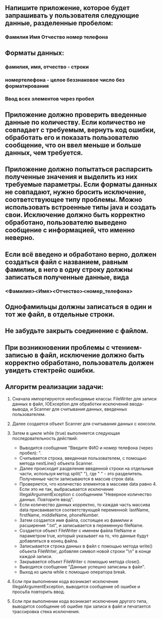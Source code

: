 ## Напишите приложение, которое будет запрашивать у пользователя следующие данные, разделенные пробелом:
### Фамилия Имя Отчество номер телефона

## Форматы данных:
### фамилия, имя, отчество - строки
### номертелефона - целое беззнаковое число без форматирования
### Ввод всех элементов через пробел

## Приложение должно проверить введенные данные по количеству. Если количество не совпадает с требуемым, вернуть код ошибки, обработать его и показать пользователю сообщение, что он ввел меньше и больше данных, чем требуется.

## Приложение должно попытаться распарсить полученные значения и выделить из них требуемые параметры. Если форматы данных не совпадают, нужно бросить исключение, соответствующее типу проблемы. Можно использовать встроенные типы java и создать свои. Исключение должно быть корректно обработано, пользователю выведено сообщение с информацией, что именно неверно.

## Если всё введено и обработано верно, должен создаться файл с названием, равным фамилии, в него в одну строку должны записаться полученные данные, вида

### <Фамилия><Имя><Отчество><номер_телефона>

## Однофамильцы должны записаться в один и тот же файл, в отдельные строки.

## Не забудьте закрыть соединение с файлом.

## При возникновении проблемы с чтением-записью в файл, исключение должно быть корректно обработано, пользователь должен увидеть стектрейс ошибки.


 
## Алгоритм реализации задачи:
1. Сначала импортируются необходимые классы: FileWriter для записи данных в файл, IOException для обработки исключений ввода-вывода, и Scanner для считывания данных, введенных пользователем.

2. Далее создается объект Scanner для считывания данных с консоли.

3. Затем в цикле while (true) выполняется следующая последовательность действий:
   - Выводится сообщение "Введите ФИО и номер телефона (через пробел): ".
   - Считывается строка, введенная пользователем, с помощью метода nextLine() объекта Scanner.
   - Далее происходит разделение введенной строки на отдельные части, используя метод split(" "), где " " - это разделитель. Полученные части записываются в массив строк data.
   - Проверяется, что количество элементов в массиве data равно 4. Если это не так, выбрасывается исключение IllegalArgumentException с сообщением "Неверное количество данных. Повторите ввод".
   - Если количество данных корректно, то каждая часть массива data присваивается соответствующей переменной: lastName, firstName, middleName, phoneNumber.
   - Затем создается имя файла, состоящее из фамилии и расширения ".txt", и записывается в переменную fileName.
   - Создается объект FileWriter с именем файла fileName и параметром true, который указывает на то, что данные будут добавляться в конец файла.
   - Записывается строка данных в файл с помощью метода write() объекта FileWriter, добавляя символ новой строки "\n" в конце каждой записи.
   - Закрывается объект FileWriter с помощью метода close().
   - Выводится сообщение "Данные успешно записаны в файл".
   - Выход из цикла while с помощью оператора break.

4. Если при выполнении кода возникает исключение IllegalArgumentException, выводится сообщение об ошибке и просьба повторить ввод.

5. Если при выполнении кода возникает исключение другого типа, выводится сообщение об ошибке при записи в файл и печатается трассировка стека исключения.
